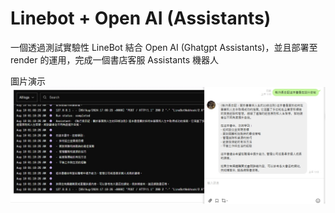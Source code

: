 # Linebot + Open AI (Assistants)

一個透過測試實驗性 LineBot 結合 Open AI (Ghatgpt Assistants)，並且部署至 render 的運用，完成一個書店客服 Assistants 機器人

圖片演示
![](./images/linebot_chatgpt_python_live.jpg)
